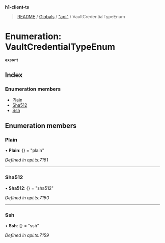 **h1-client-ts**

> [README](../README.md) / [Globals](../globals.md) / ["api"](../modules/_api_.md) / VaultCredentialTypeEnum

# Enumeration: VaultCredentialTypeEnum

**`export`** 

## Index

### Enumeration members

* [Plain](_api_.vaultcredentialtypeenum.md#plain)
* [Sha512](_api_.vaultcredentialtypeenum.md#sha512)
* [Ssh](_api_.vaultcredentialtypeenum.md#ssh)

## Enumeration members

### Plain

•  **Plain**: {} = "plain"

*Defined in api.ts:7161*

___

### Sha512

•  **Sha512**: {} = "sha512"

*Defined in api.ts:7160*

___

### Ssh

•  **Ssh**: {} = "ssh"

*Defined in api.ts:7159*
